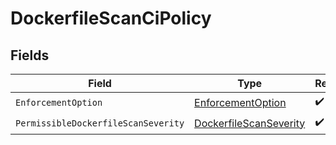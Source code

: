 # DockerfileScanCiPolicy


## Fields

| Field                                                                   | Type                                                                    | Required                                                                | Description                                                             |
| ----------------------------------------------------------------------- | ----------------------------------------------------------------------- | ----------------------------------------------------------------------- | ----------------------------------------------------------------------- |
| `EnforcementOption`                                                     | [EnforcementOption](../../models/shared/enforcementoption.md)           | :heavy_check_mark:                                                      | N/A                                                                     |
| `PermissibleDockerfileScanSeverity`                                     | [DockerfileScanSeverity](../../models/shared/dockerfilescanseverity.md) | :heavy_check_mark:                                                      | N/A                                                                     |